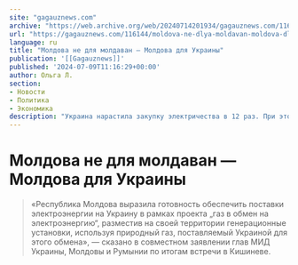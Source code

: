 ```yaml
---
site: "gagauznews.com"
archive: "https://web.archive.org/web/20240714201934/gagauznews.com/116144/moldova-ne-dlya-moldavan-moldova-dlya-ukrainy.html"
url: "https://gagauznews.com/116144/moldova-ne-dlya-moldavan-moldova-dlya-ukrainy.html"
language: ru
title: "Молдова не для молдаван — Молдова для Украины"
publication: '[[Gagauznews]]'
published: '2024-07-09T11:16:29+00:00'
author: Ольга Л.
section:
- Новости
- Политика
- Экономика
description: "Украина нарастила закупку электричества в 12 раз. При этом некоторые из стран Запада — не продавцы, а лишь транзитёры. Режим Санду готов разместить на территории Молдовы украинские «генерационные установки», чтобы вырабатывать для Киева электричество. «Республика Молдова выразила готовность обеспечить поставки электроэнергии на Украину в рамках проекта „газ в обмен на электроэнергию“, разместив на своей территории генерационные установки, используя природный газ, поставляемый Украиной для этого обмена», — сказано в совместном заявлении глав МИД Украины, Молдовы и Румынии по итогам встречи в Кишиневе."
---
```


# Молдова не для молдаван — Молдова для Украины

> «Республика Молдова выразила готовность обеспечить поставки электроэнергии на Украину в рамках проекта „газ в обмен на электроэнергию“, разместив на своей территории генерационные установки, используя природный газ, поставляемый Украиной для этого обмена», — сказано в совместном заявлении глав МИД Украины, Молдовы и Румынии по итогам встречи в Кишиневе.